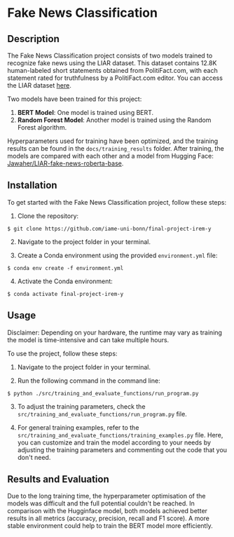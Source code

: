# Fake News Classification

## Description

The Fake News Classification project consists of two models trained to recognize fake news using the LIAR dataset. This dataset contains 12.8K human-labeled short statements obtained from PolitiFact.com, with each statement rated for truthfulness by a PolitiFact.com editor. You can access the LIAR dataset [here](https://huggingface.co/datasets/liar).

Two models have been trained for this project:

1. **BERT Model**: One model is trained using BERT.
2. **Random Forest Model**: Another model is trained using the Random Forest algorithm.

Hyperparameters used for training have been optimized, and the training results can be found in the `docs/training_results` folder. After training, the models are compared with each other and a model from Hugging Face: [Jawaher/LIAR-fake-news-roberta-base](https://huggingface.co/Jawaher/LIAR-fake-news-roberta-base).

## Installation

To get started with the Fake News Classification project, follow these steps:

1. Clone the repository:
```console
$ git clone https://github.com/iame-uni-bonn/final-project-irem-y
```

2. Navigate to the project folder in your terminal.

3. Create a Conda environment using the provided `environment.yml` file:
```console
$ conda env create -f environment.yml
```

4. Activate the Conda environment:
```console
$ conda activate final-project-irem-y
```

## Usage

Disclaimer: Depending on your hardware, the runtime may vary as training the model is time-intensive and can take multiple hours.

To use the project, follow these steps:

1. Navigate to the project folder in your terminal.

2. Run the following command in the command line:
```console
$ python ./src/training_and_evaluate_functions/run_program.py
```

3. To adjust the training parameters, check the `src/training_and_evaluate_functions/run_program.py` file.

4. For general training examples, refer to the `src/training_and_evaluate_functions/training_examples.py` file. Here, you can customize and train the model according to your needs by adjusting the training parameters and commenting out the code that you don't need.

## Results and Evaluation

Due to the long training time, the hyperparameter optimisation of the models was difficult and the full potential couldn't be reached.
In comparison with the Hugginface model, both models achieved better results in all metrics (accuracy, precision, recall and F1 score).
A more stable environment could help to train the BERT model more efficiently.
